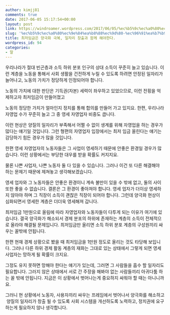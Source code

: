 ```yaml
---
author: kimjj81
comments: true
date: 2017-06-05 15:17:54+00:00
layout: post
link: https://windroamer.wordpress.com/2017/06/05/%ec%b5%9c%ec%a0%80%ec%9e%84%ea%b8%88%ec%9d%80-%ec%96%91%ea%b7%b9%ed%99%94-%ea%b7%b9%eb%b3%b5-%ec%9d%bc%ec%9e%90%eb%a6%ac-%ec%b0%bd%ec%b6%9c%ea%b3%bc-%ed%95%a8%ea%bb%98-%ed%95%b4%ec%95%bc%ed%95%9c/
slug: '%ec%b5%9c%ec%a0%80%ec%9e%84%ea%b8%88%ec%9d%80-%ec%96%91%ea%b7%b9%ed%99%94-%ea%b7%b9%eb%b3%b5-%ec%9d%bc%ec%9e%90%eb%a6%ac-%ec%b0%bd%ec%b6%9c%ea%b3%bc-%ed%95%a8%ea%bb%98-%ed%95%b4%ec%95%bc%ed%95%9c'
title: 최저임금은 양극화 극복, 일자리 창출과 함께 해야한다.
wordpress_id: 94
categories:
- 말
---
```


우리나라가 절대 빈곤층과 소득 하위 분포 인구의 상대 소득이 꾸준히 늘고 있습니다.
이런 계층을 노동을 통해서 사회 생활을 건전하게 누릴 수 있도록 하려면
안정된 일자리가 늘어나고, 노동의 가치가 정당하게 인정되어야 합니다.

노동의 가치에 대한 판단은 기득권(자본) 세력이 좌우하고 있었으므로,
이런 전횡을 억제하고자 최저임금이 만들어졌고

노동의 정당한 가치가 얼마인지 정치를 통해 합의를 만들어 가고 있지요.
한편, 우리나라 자영업 수가 꾸준히 늘고 그 중 영세 자영업자 비중도 큽니다.

이런 현상은 양질의 일자리가 부족해서 어쩔 수 없이 생계를 위해 자영업을 하는 경우가 많다는 얘기일 것입니다.
그런 형편의 자영업자 입장에서는 최저 임금 올린다는 얘기는 감당하기 힘든 경우가 많을 것입니다.

한편 영세 자영업자의 노동자들은 그 사업이 영세하기 때문에 안좋은 환경일 경우가 많습니다.
이런 상황에서는 부당한 대우를 받을 확률도 커지지요.

물론 나쁜 사업자, 나쁜 노동자 둘 다 있을 수 있습니다.
그러나 이건 또 다른 해결해야 하는 문제기 때문에 제쳐놓고 생각해보겠습니다.

영세 업자와 그 노동자들은 안좋은 환경이니 계속 불만이 있을 수 밖에 없고, 둘의 사이 또한 좋을 수 없습니다.
결론은 그 환경이 좋아져야 합니다.
영세 업자가 더이상 영세하지 않아야 하며 그 직장이 소득이 괜찮은 직장이 되어야 합니다.
그런데 양극화 현상이 심화되면서 영세한 계층은 더더욱 영세해져 갑니다.

최저임금 1만원으로 올림에 따라 자영업자와 노동자들이 다투게 되는 이유가 여기에 있습니다.
결국 양극화가 해소되서 경제 분포의 하위에 존재하는 계층의 소득이 전체적으로 올라야 해결될 문제입니다.
최저임금만 올리면 소득 하위 분포 계층의 구성원끼리 싸우는 꼴밖에 안됩니다.

한편 현재 경제 상황으로 봤을 때 최저임금을 1만원 정도로 올리는 것도 타당해 보입니다.
그러나 다른 하위 경제 활동 계층의 재화는 그대로 있는 상태에서 그렇게 되면
영세 사업자는 망하게 될 확률이 크지요.

그정도 유지 못하면 망해야 한다는 얘기가 있는데, 그러면 그 사람들을 흡수 할 일자리도 필요합니다.
그러지 않은 상태에서 서로 간 주장을 해봐야 없는 사람들끼리 아귀다툼 하는 꼴 밖에 안됩니다.
지금은 이 상황에서 벗어나는게 중요하지 싸워야 할 때는 아니니까요.

그러니 현 상황에서 노동자, 사용자끼리 싸우는 프레임에서 벗어나서
양극화를 해소하고  양질의 일자리가 창출 될 수 있도록
사회 시스템을 개선하도록 노력하고, 정치권에 요구하는게 필요하지 않나 생각합니다.
